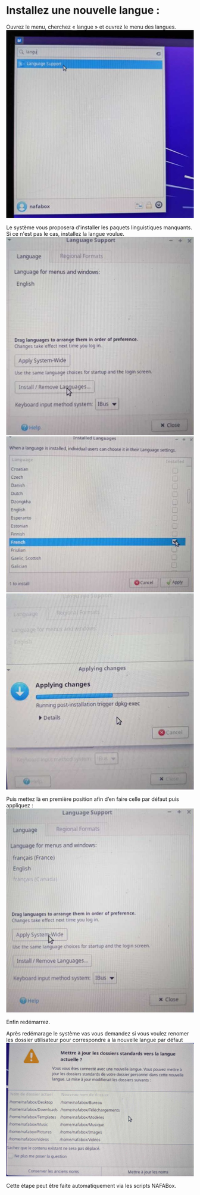 # Installez une nouvelle langue :

Ouvrez le menu, cherchez « langue » et ouvrez le menu des langues.   
![language](https://github.com/Patrick-81/NAFABox/raw/master/doc/language.jpg)    

Le système vous proposera d'installer les paquets linguistiques manquants. Si ce n'est pas le cas, installez la langue voulue.
![install_language](https://github.com/Patrick-81/NAFABox/raw/master/doc/install_language.jpg)    
![install_french_language](https://github.com/Patrick-81/NAFABox/raw/master/doc/install_french_language.jpg)    
![install_french](https://github.com/Patrick-81/NAFABox/raw/master/doc/install_french.jpg)    

Puis mettez là en première position afin d’en faire celle par défaut puis appliquez :   
![apply_language_system](https://github.com/Patrick-81/NAFABox/raw/master/doc/apply_language_system.jpg)   

Enfin redémarrez.   

Après redémarage le système vas vous demandez si vous voulez renomer les dossier utilisateur pour correspondre a la nouvelle langue par défaut   
![rename_folder](https://github.com/Patrick-81/NAFABox/raw/master/doc/rename_folder.jpg)    

Cette étape peut être faite automatiquement via les scripts NAFABox.
